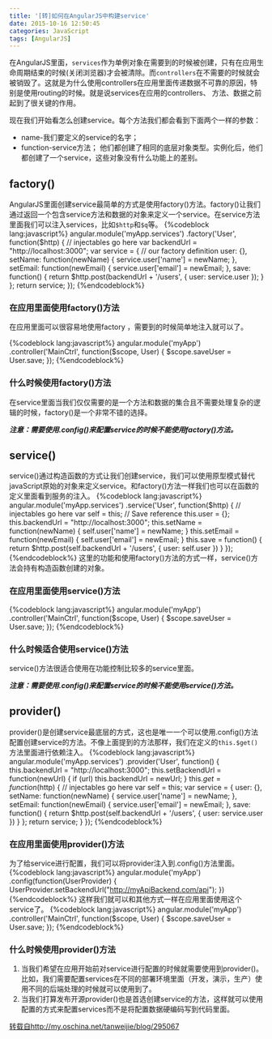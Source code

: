 ```yaml
---
title: '[转]如何在AngularJS中构建service'
date: 2015-10-16 12:50:45
categories: JavaScript
tags: [AngularJS]
---
```

在AngularJS里面，`services`作为单例对象在需要到的时候被创建，只有在应用生命周期结束的时候(关闭浏览器)才会被清除。而`controllers`在不需要的时候就会被销毁了。这就是为什么使用controllers在应用里面传递数据不可靠的原因，特别是使用routing的时候。就是说services在应用的controllers、 方法、数据之前起到了很关键的作用。

现在我们开始看怎么创建service。每个方法我们都会看到下面两个一样的参数：
- name-我们要定义的service的名字；
- function-service方法；
  他们都创建了相同的底层对象类型。实例化后，他们都创建了一个service，这些对象没有什么功能上的差别。

## factory()
AngularJS里面创建service最简单的方式是使用factory()方法。factory()让我们通过返回一个包含service方法和数据的对象来定义一个service。在service方法里面我们可以注入services，比如`$http`和`$q`等。
{%codeblock lang:javascript%}
angular.module('myApp.services')
.factory('User', function($http) { // injectables go here
  var backendUrl = "http://localhost:3000";  var service = {    // our factory definition
    user: {},
    setName: function(newName) { 
      service.user['name'] = newName; 
    },
    setEmail: function(newEmail) {
      service.user['email'] = newEmail;
    },
    save: function() {
      return $http.post(backendUrl + '/users', {
        user: service.user
      });
    }
  };  return service;
});
{%endcodeblock%}
### 在应用里面使用factory()方法
在应用里面可以很容易地使用factory ，需要到的时候简单地注入就可以了。
<!--more-->
{%codeblock lang:javascript%}
angular.module('myApp')
.controller('MainCtrl', function($scope, User) {
  $scope.saveUser = User.save;
});
{%endcodeblock%}
### 什么时候使用factory()方法
在service里面当我们仅仅需要的是一个方法和数据的集合且不需要处理复杂的逻辑的时候，factory()是一个非常不错的选择。

**_注意：需要使用.config()来配置service的时候不能使用factory()方法。_**

## service()
service()通过构造函数的方式让我们创建service，我们可以使用原型模式替代javaScript原始的对象来定义service。和factory()方法一样我们也可以在函数的定义里面看到服务的注入。
{%codeblock lang:javascript%}
angular.module('myApp.services')
.service('User', function($http) { // injectables go here
  var self = this; // Save reference
  this.user = {};
  this.backendUrl = "http://localhost:3000";
  this.setName = function(newName) {
    self.user['name'] = newName;
  }
  this.setEmail = function(newEmail) {
    self.user['email'] = newEmail;
  }
  this.save = function() {
    return $http.post(self.backendUrl + '/users', {
      user: self.user
    })
  }
});
{%endcodeblock%}
这里的功能和使用factory()方法的方式一样，service()方法会持有构造函数创建的对象。
### 在应用里面使用service()方法
{%codeblock lang:javascript%}
angular.module('myApp')
.controller('MainCtrl', function($scope, User) {
  $scope.saveUser = User.save;
});
{%endcodeblock%}
### 什么时候适合使用service()方法
service()方法很适合使用在功能控制比较多的service里面。

**_注意：需要使用.config()来配置service的时候不能使用service()方法。_**

## provider()
provider()是创建service最底层的方式，这也是唯一一个可以使用.config()方法配置创建service的方法。不像上面提到的方法那样，我们在定义的`this.$get()`方法里面进行依赖注入。
{%codeblock lang:javascript%}
angular.module('myApp.services')
.provider('User', function() {
  this.backendUrl = "http://localhost:3000";
  this.setBackendUrl = function(newUrl) {
    if (url) this.backendUrl = newUrl;
  }
  this.$get = function($http) { // injectables go here
    var self = this;
    var service = {
      user: {},
      setName: function(newName) {
        service.user['name'] = newName;
      },
      setEmail: function(newEmail) {
        service.user['email'] = newEmail;
      },
      save: function() {
        return $http.post(self.backendUrl + '/users', {
          user: service.user
        })
      }
    };
    return service;
  }
});
{%endcodeblock%}
### 在应用里面使用provider()方法
为了给service进行配置，我们可以将provider注入到.config()方法里面。
{%codeblock lang:javascript%}
angular.module('myApp')
.config(function(UserProvider) {
  UserProvider.setBackendUrl("http://myApiBackend.com/api");
})
{%endcodeblock%}
这样我们就可以和其他方式一样在应用里面使用这个service了。
{%codeblock lang:javascript%}
angular.module('myApp')
.controller('MainCtrl', function($scope, User) {
  $scope.saveUser = User.save;
});
{%endcodeblock%}
### 什么时候使用provider()方法
1. 当我们希望在应用开始前对service进行配置的时候就需要使用到provider()。比如，我们需要配置services在不同的部署环境里面（开发，演示，生产）使用不同的后端处理的时候就可以使用到了。
2. 当我们打算发布开源provider()也是首选创建service的方法，这样就可以使用配置的方式来配置services而不是将配置数据硬编码写到代码里面。

[转载自http://my.oschina.net/tanweijie/blog/295067](http://my.oschina.net/tanweijie/blog/295067)